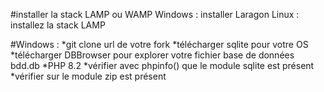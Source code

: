 #installer la stack LAMP ou WAMP 
Windows :  installer Laragon
Linux : installez la stack LAMP

#Windows :
*git clone url de votre fork
*télécharger sqlite pour votre OS
*télécharger DBBrowser pour explorer votre fichier base de données bdd.db
*PHP 8.2
*vérifier avec phpinfo() que le module sqlite est présent
*vérifier sur le module zip est présent
